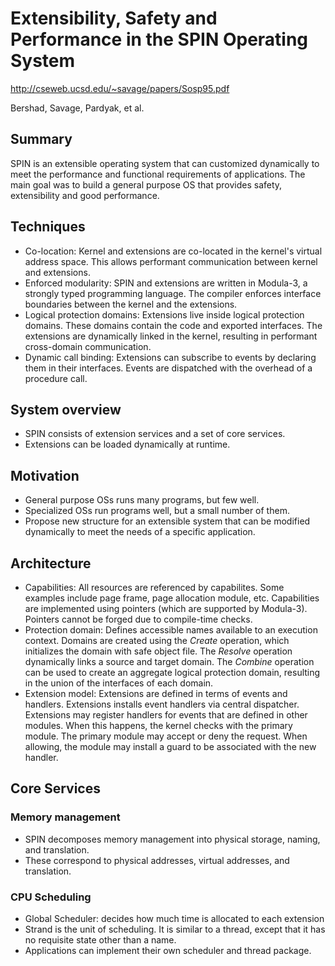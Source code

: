# Extensibility, Safety and Performance in the SPIN Operating System

http://cseweb.ucsd.edu/~savage/papers/Sosp95.pdf

Bershad, Savage, Pardyak, et al. 

## Summary
SPIN is an extensible operating system that can customized dynamically to meet the performance and functional requirements
of applications. The main goal was to build a general purpose OS that provides safety, extensibility and good performance.

## Techniques
* Co-location: Kernel and extensions are co-located in the kernel's virtual address space. This allows performant 
communication between kernel and extensions.
* Enforced modularity: SPIN and extensions are written in Modula-3, a strongly typed programming language. The compiler enforces 
interface boundaries between the kernel and the extensions.
* Logical protection domains: Extensions live inside logical protection domains. These domains contain the code 
and exported interfaces. The extensions are dynamically linked in the kernel, resulting in performant 
cross-domain communication.
* Dynamic call binding: Extensions can subscribe to events by declaring them in their interfaces. Events are dispatched
with the overhead of a procedure call. 

## System overview
* SPIN consists of extension services and a set of core services.
* Extensions can be loaded dynamically at runtime.

## Motivation
* General purpose OSs runs many programs, but few well.
* Specialized OSs run programs well, but a small number of them.
* Propose new structure for an extensible system that can be modified dynamically to meet the needs
of a specific application. 

## Architecture
* Capabilities: All resources are referenced by capabilites. Some examples include page frame, page allocation module, etc. 
Capabilities are implemented using pointers (which are supported by Modula-3). Pointers cannot be forged due to compile-time
checks. 
* Protection domain: Defines accessible names available to an execution context. Domains are created using the _Create_ operation,
which initializes the domain with safe object file. The _Resolve_ operation dynamically links a source and target domain. 
The _Combine_ operation can be used to create an aggregate logical protection domain, resulting in the union of the interfaces
of each domain.
* Extension model: Extensions are defined in terms of events and handlers. Extensions installs event handlers via central
dispatcher. Extensions may register handlers for events that are defined in other modules. When this happens, the kernel 
checks with the primary module. The primary module may accept or deny the request. When allowing, the module may install 
a guard to be associated with the new handler. 

## Core Services
### Memory management
* SPIN decomposes memory management into physical storage, naming, and translation.
* These correspond to physical addresses, virtual addresses, and translation.

### CPU Scheduling
* Global Scheduler: decides how much time is allocated to each extension
* Strand is the unit of scheduling. It is similar to a thread, except that it has no requisite state other than a name.
* Applications can implement their own scheduler and thread package.
